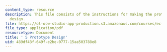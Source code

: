 ```yaml
---
content_type: resource
description: This file consists of the instructions for making the prototype of the
  design.
file: https://ol-ocw-studio-app-production.s3.amazonaws.com/courses/ec-s02-water-jet-technologies-spring-2005/489df43f649fe2be077715aa503788e8_MITEC_S02S05_5_proto_desgn.pdf
file_type: application/pdf
resourcetype: Document
title: ' 5 Prototype Design'
uid: 489df43f-649f-e2be-0777-15aa503788e8
---
```

